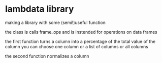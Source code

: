 # lambdata library
making a library with some (semi!)useful function

the class is calls frame_ops and is instended for operations on data frames

the first function turns a column into a percentage of the total value of the column
you can choose one column or a list of columns or all columns

the second function normalizes a column

